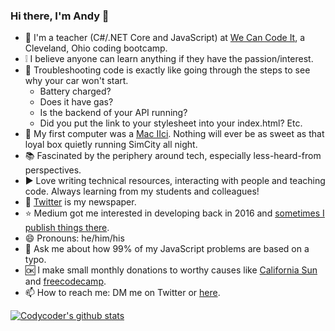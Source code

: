 ### Hi there, I'm Andy 👋

<!--
**Codycoder/Codycoder** is a ✨ _special_ ✨ repository because its `README.md` (this file) appears on your GitHub profile.
-->

- 💾   I'm a teacher (C#/.NET Core and JavaScript) at [We Can Code It](https://wecancodeit.org/), a Cleveland, Ohio coding bootcamp.  
- ❕   I believe anyone can learn anything if they have the passion/interest.
- 🚗   Troubleshooting code is exactly like going through the steps to see why your car won't start. 
    - Battery charged?
    - Does it have gas? 
    - Is the backend of your API running? 
    - Did you put the link to your stylesheet into your index.html? Etc. 
- 📼   My first computer was a [Mac IIci](https://lowendmac.com/1989/mac-iici/). Nothing will ever be as sweet as that loyal box quietly running SimCity all night. 
- 📚   Fascinated by the periphery around tech, especially less-heard-from perspectives. 
- ▶️   Love writing technical resources, interacting with people and teaching code. Always learning from my students and colleagues! 
- 📰   [Twitter](https://twitter.com/AndyKohler1) is my newspaper. 
- ⭐   Medium got me interested in developing back in 2016 and [sometimes I publish things there](https://medium.com/@akohler). 
- 😄   Pronouns: he/him/his
- 💬   Ask me about how 99% of my JavaScript problems are based on a typo. 
- 🆗   I make small monthly donations to worthy causes like [California Sun](https://www.californiasun.co/) and [freecodecamp](https://www.freecodecamp.org/).
- 📫   How to reach me: DM me on Twitter or [here](mailto:andykohler99@gmail.com). 

[![Codycoder's github stats](https://github-readme-stats.vercel.app/api?username=Codycoder&count_private=true)](https://github.com/Codycoder/github-readme-stats)


